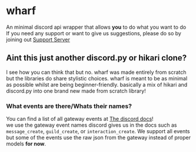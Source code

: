 # wharf

An minimal discord api wrapper that allows **you** to do what you want to do
<br>
If you need any support or want to give us suggestions, please do so by joining out [Support Server](https://discord.gg/gJdY2AQxJY)



## Aint this just another discord.py or hikari clone?
I see how you can think that but no. wharf was made entirely from scratch but the libraries do share stylistic choices. wharf is meant to be as minimal as possible whilst are being beginner-friendly. basically a mix of hikari and discord.py into one brand new made from scratch library!

### What events are there/Whats their names?
You can find a list of all gateway events at [The discord docs](https://discord.com/developers/docs/topics/gateway-events)!<br>
we use the gateway event names discord gives us in the docs such as ``message_create``, ``guild_create``, or ``interaction_create``.
We support all events but some of the events use the raw json from the gateway instead of proper models **for now**.
